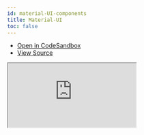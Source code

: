 ```yaml
---
id: material-UI-components
title: Material-UI
toc: false
---
```


- [Open in CodeSandbox](https://codesandbox.io/s/github/tannerlinsley/react-charts/tree/master/examples/material-UI-components)
- [View Source](https://github.com/tannerlinsley/react-charts/tree/master/examples/material-UI-components)

<iframe
  src="https://codesandbox.io/embed/github/tannerlinsley/react-charts/tree/master/examples/material-UI-components?autoresize=1&fontsize=14&theme=dark"
  title="tannerlinsley/react-charts: material-UI-components"
  sandbox="allow-forms allow-modals allow-popups allow-presentation allow-same-origin allow-scripts"
  style={{
    width: '100%',
    height: '80vh',
    border: '0',
    borderRadius: 8,
    overflow: 'hidden',
    position: 'static',
    zIndex: 0,
  }}
></iframe>
